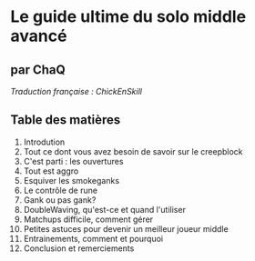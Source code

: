 # Le guide ultime du solo middle avancé #
## par ChaQ ##

_Traduction française : ChickEnSkill_


## Table des matières ##

  1. Introdution
  2. Tout ce dont vous avez besoin de savoir sur le creepblock
  3. C'est parti : les ouvertures
  4. Tout est aggro
  5. Esquiver les smokeganks
  6. Le contrôle de rune
  7. Gank ou pas gank?
  8. DoubleWaving, qu'est-ce et quand l'utiliser
  9. Matchups difficile, comment gérer
  10. Petites astuces pour devenir un meilleur joueur middle
  11. Entrainements, comment et pourquoi
  12. Conclusion et remerciements


